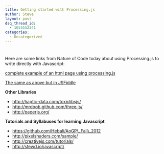 ```yaml
---
title: Getting started with Processing.js
author: Steve
layout: post
dsq_thread_id:
  - 1055552341
categories:
  - Uncategorized
---
```

#

Here are some links from Nature of Code today about using Processing.js to write directly with Javascript:

[complete example of an html page using processing.js][1]

 [1]: https://gist.github.com/4675519

[The same as above but in JSFiddle][2]

 [2]: http://jsfiddle.net/mzB4h/

**Other Libraries**

*   http://haptic-data.com/toxiclibsjs/
*   http://mrdoob.github.com/three.js/
*   http://paperjs.org/

**Tutorials and Syllabuses for learning Javascript**

*   https://github.com/Hebali/AoGP\_Fall\_2012
*   http://pixelshaders.com/sample/
*   http://creativejs.com/tutorials/
*   http://stewd.io/javascript/